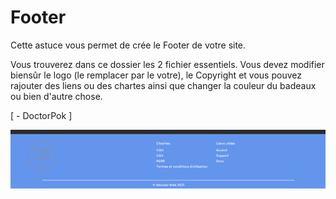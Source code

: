 # Footer

Cette astuce vous permet de crée le Footer de votre site.

Vous trouverez dans ce dossier les 2 fichier essentiels. Vous devez modifier biensûr le logo (le remplacer par le votre), le Copyright et vous pouvez rajouter des liens ou des chartes ainsi que changer la couleur du badeaux ou bien d'autre chose.

[ - DoctorPok ]

<img src="https://github.com/DoctorPok42/Astuces-Web/blob/main/IMG/Footer.PNG">
